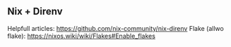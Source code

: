 ## Nix + Direnv

Helpfull articles: https://github.com/nix-community/nix-direnv
Flake (allwo flake): https://nixos.wiki/wiki/Flakes#Enable_flakes
